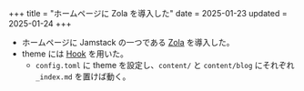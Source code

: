 +++
title = "ホームページに Zola を導入した"
date = 2025-01-23
updated = 2025-01-24
+++

- ホームページに Jamstack の一つである [Zola](getzola.org) を導入した。
- theme には [Hook](https://github.com/InputUsername/zola-hook) を用いた。
    - `config.toml` に theme を設定し、`content/` と `content/blog` にそれぞれ `_index.md` を置けば動く。
